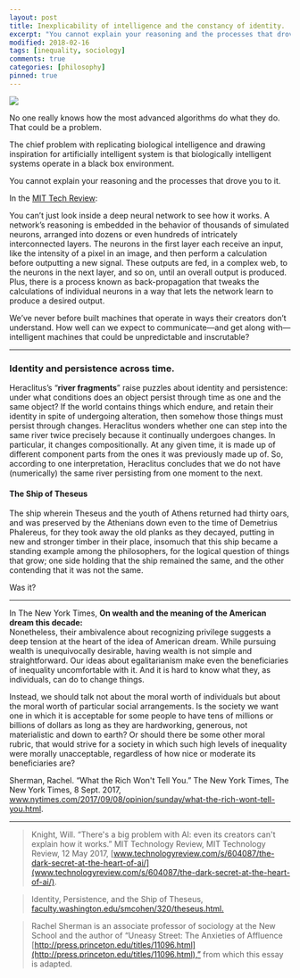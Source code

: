 ```yaml
---
layout: post
title: Inexplicability of intelligence and the constancy of identity.
excerpt: "You cannot explain your reasoning and the processes that drove you to the conclusions you hold. If you are constantly changing, then who are you? Conspicuous consumerism and inequality."
modified: 2018-02-16
tags: [inequality, sociology]
comments: true
categories: [philosophy]
pinned: true
---
```


![](https://cdn.dribbble.com/users/49803/screenshots/1982200/solareclipse.gif)

No one really knows how the most advanced algorithms do what they do. That could be a problem.

The chief problem with replicating biological intelligence and drawing inspiration for artificially intelligent system is that biologically intelligent systems operate in a black box environment.

You cannot explain your reasoning and the processes that drove you to it.

In the [MIT Tech Review](https://www.technologyreview.com/s/604087/the-dark-secret-at-the-heart-of-ai/):

You can’t just look inside a deep neural network to see how it works. A network’s reasoning is embedded in the behavior of thousands of simulated neurons, arranged into dozens or even hundreds of intricately interconnected layers. The neurons in the first layer each receive an input, like the intensity of a pixel in an image, and then perform a calculation before outputting a new signal. These outputs are fed, in a complex web, to the neurons in the next layer, and so on, until an overall output is produced. Plus, there is a process known as back-propagation that tweaks the calculations of individual neurons in a way that lets the network learn to produce a desired output.

We’ve never before built machines that operate in ways their creators don’t understand. How well can we expect to communicate—and get along with—intelligent machines that could be unpredictable and inscrutable?

---

### Identity and persistence across time.


Heraclitus’s “**river fragments**” raise puzzles about identity and persistence: under what conditions does an object persist through time as one and the same object? If the world contains things which endure, and retain their identity in spite of undergoing alteration, then somehow those things must persist through changes. Heraclitus wonders whether one can step into the same river twice precisely because it continually undergoes changes. In particular, it changes compositionally. At any given time, it is made up of different component parts from the ones it was previously made up of. So, according to one interpretation, Heraclitus concludes that we do not have (numerically) the same river persisting from one moment to the next.

#### The Ship of Theseus

The ship wherein Theseus and the youth of Athens returned had thirty oars, and was preserved by the Athenians down even to the time of Demetrius Phalereus, for they took away the old planks as they decayed, putting in new and stronger timber in their place, insomuch that this ship became a standing example among the philosophers, for the logical question of things that grow; one side holding that the ship remained the same, and the other contending that it was not the same.

Was it?

---

In The New York Times, **On wealth and the meaning of the American dream this decade:**<br>
Nonetheless, their ambivalence about recognizing privilege suggests a deep tension at the heart of the idea of American dream. While pursuing wealth is unequivocally desirable, having wealth is not simple and straightforward. Our ideas about egalitarianism make even the beneficiaries of inequality uncomfortable with it. And it is hard to know what they, as individuals, can do to change things.

Instead, we should talk not about the moral worth of individuals but about the moral worth of particular social arrangements. Is the society we want one in which it is acceptable for some people to have tens of millions or billions of dollars as long as they are hardworking, generous, not materialistic and down to earth? Or should there be some other moral rubric, that would strive for a society in which such high levels of inequality were morally unacceptable, regardless of how nice or moderate its beneficiaries are?

Sherman, Rachel. “What the Rich Won't Tell You.” The New York Times, The New York Times, 8 Sept. 2017, www.nytimes.com/2017/09/08/opinion/sunday/what-the-rich-wont-tell-you.html.

---
>Knight, Will. “There's a big problem with AI: even its creators can't explain how it works.” MIT Technology Review, MIT Technology Review, 12 May 2017,
[www.technologyreview.com/s/604087/the-dark-secret-at-the-heart-of-ai/](www.technologyreview.com/s/604087/the-dark-secret-at-the-heart-of-ai/).

>Identity, Persistence, and the Ship of Theseus, [faculty.washington.edu/smcohen/320/theseus.html.](faculty.washington.edu/smcohen/320/theseus.html.)

>Rachel Sherman is an associate professor of sociology at the New School and the author of “Uneasy Street: The Anxieties of Affluence [http://press.princeton.edu/titles/11096.html](http://press.princeton.edu/titles/11096.html),” from which this essay is adapted.
